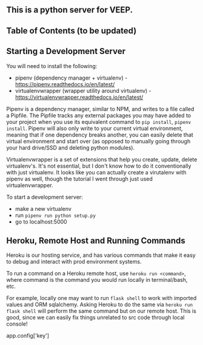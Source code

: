 ## This is a python server for VEEP.

## Table of Contents (to be updated)

## Starting a Development Server

You will need to install the following:
* pipenv (dependency manager + virtualenv) - https://pipenv.readthedocs.io/en/latest/
* virtualenvwrapper (wrapper utility around virtualenv) - https://virtualenvwrapper.readthedocs.io/en/latest/

Pipenv is a dependency manager, similar to NPM, and writes to a file called a Pipfile. The Pipfile tracks
any external packages you may have added to your project when you use its equivalent command to `pip install`,
`pipenv install`. Pipenv will also only write to your current virtual environment, meaning that if 
one dependency breaks another, you can easily delete that virtual environment and start over (as opposed
to manually going through your hard drive/SSD and deleting python modules).

Virtualenvwrapper is a set of extensions that help you create, update, delete virtualenv's. It's not essential,
but I don't know how to do it conventionally with just virtualenv. It looks like you can actually create a
virutalenv with pipenv as well, though the tutorial I went through just used virtualenvwrapper.

To start a development server:
* make a new virtualenv
* run `pipenv run python setup.py`
* go to localhost:5000

## Heroku, Remote Host and Running Commands

Heroku is our hosting service, and has various commands that make it easy to debug and interact with prod
environment systems.

To run a command on a Heroku remote host, use `heroku run <command>`, where command is the command you
would run locally in terminal/bash, etc.

For example, locally one may want to run `flask shell` to work with imported values and ORM sqlalchemy.
Asking Heroku to do the same via `heroku run flask shell` will perform the same command but on our remote host.
This is good, since we can easily fix things unrelated to src code through local console!

app.config['key']
